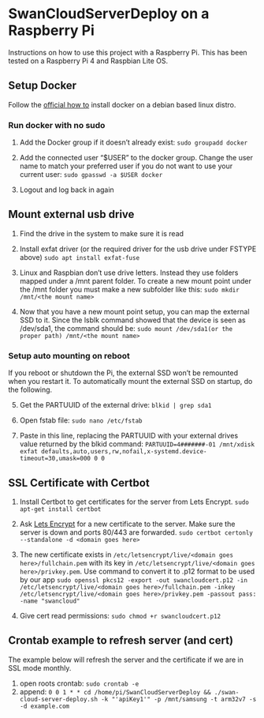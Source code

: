 # SwanCloudServerDeploy on a Raspberry Pi

Instructions on how to use this project with a Raspberry Pi. This has been tested on a Raspberry Pi 4 and Raspbian Lite OS.

## Setup Docker

Follow the [official how to](https://docs.docker.com/engine/install/debian/) install docker on a debian based linux distro.

### Run docker with no sudo

1. Add the Docker group if it doesn’t already exist: `sudo groupadd docker`

2. Add the connected user “$USER” to the docker group. Change the user name to match your preferred user if you do not want to use your current user:
   `sudo gpasswd -a $USER docker`

3. Logout and log back in again

## Mount external usb drive

1. Find the drive in the system to make sure it is read

2. Install exfat driver (or the required driver for the usb drive under FSTYPE above)
   `sudo apt install exfat-fuse`

3. Linux and Raspbian don’t use drive letters. Instead they use folders mapped under a /mnt parent folder. To create a new mount point under the /mnt folder you must make a new subfolder like this:
   `sudo mkdir /mnt/<the mount name>`

4. Now that you have a new mount point setup, you can map the external SSD to it. Since the lsblk command showed that the device is seen as /dev/sda1, the command should be:
   `sudo mount /dev/sda1(or the proper path) /mnt/<the mount name>`

### Setup auto mounting on reboot

If you reboot or shutdown the Pi, the external SSD won’t be remounted when you restart it. To automatically mount the external SSD on startup, do the following.

5. Get the PARTUUID of the external drive: `blkid | grep sda1`

6. Open fstab file: `sudo nano /etc/fstab`

7. Paste in this line, replacing the PARTUUID with your external drives value returned by the blkid command:
   `PARTUUID=4#######-01 /mnt/xdisk exfat defaults,auto,users,rw,nofail,x-systemd.device-timeout=30,umask=000 0 0`

## SSL Certificate with Certbot

1. Install Certbot to get certificates for the server from Lets Encrypt.
   `sudo apt-get install certbot`

2. Ask [Lets Encrypt](https://letsencrypt.org/) for a new certificate to the server. Make sure the server is down and ports 80/443 are forwarded.
   `sudo certbot certonly --standalone -d <domain goes here>`

3. The new certificate exists in `/etc/letsencrypt/live/<domain goes here>/fullchain.pem` with its key in `/etc/letsencrypt/live/<domain goes here>/privkey.pem`. Use command to convert it to .p12 format to be used by our app
   `sudo openssl pkcs12 -export -out swancloudcert.p12 -in /etc/letsencrypt/live/<domain goes here>/fullchain.pem -inkey /etc/letsencrypt/live/<domain goes here>/privkey.pem -passout pass: -name "swancloud"`

4. Give cert read permissions: `sudo chmod +r swancloudcert.p12`

## Crontab example to refresh server (and cert)

The example below will refresh the server and the certificate if we are in SSL mode monthly.

1. open roots crontab: `sudo crontab -e`
2. append:
   `0 0 1 * * cd /home/pi/SwanCloudServerDeploy && ./swan-cloud-server-deploy.sh -k "'apiKey1'" -p /mnt/samsung -t arm32v7 -s -d example.com`
